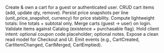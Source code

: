 Create & own a cart for a guest or authenticated user.
CRUD cart items (add, update qty, remove).
Persist price snapshots per line (unit_price_snapshot, currency) for price stability.
Compute lightweight totals: line totals + subtotal only.
Merge carts (guest → user) on login.
Validate items against Catalog (existence + purchasable flag).
Hold client intent: optional coupon code placeholder; optional notes.
Expose a clean read model for Checkout and UI.
Emit events (e.g., CartCreated, CartItemChanged, CartMerged, CartEmptied).
